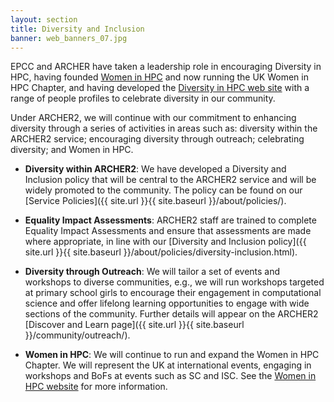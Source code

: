 ```yaml
---
layout: section
title: Diversity and Inclusion
banner: web_banners_07.jpg
---
```


EPCC and ARCHER have taken a leadership role in encouraging Diversity in HPC, having founded [Women in HPC](https://womeninhpc.org) and now running the UK Women in HPC Chapter, and having developed the [Diversity in HPC web site](http://www.hpc-diversity.ac.uk/) with a range of people profiles to celebrate diversity in our community. 
 
Under ARCHER2, we will continue with our commitment to enhancing diversity through a series of activities in areas such as: diversity within the ARCHER2 service; encouraging diversity through outreach; celebrating diversity; and Women in HPC.
 
* **Diversity within ARCHER2**: We have developed a Diversity and Inclusion policy that will be central to the ARCHER2 service and will be widely promoted to the community. The policy can be found on our [Service Policies]({{ site.url }}{{ site.baseurl }}/about/policies/). 
 
* **Equality Impact Assessments**: ARCHER2 staff are trained to complete Equality Impact Assessments and ensure that assessments are made where appropriate, in line with our [Diversity and Inclusion policy]({{ site.url }}{{ site.baseurl }}/about/policies/diversity-inclusion.html).
 
* **Diversity through Outreach**: We will tailor a set of events and workshops to diverse communities, e.g., we will run workshops targeted at primary school girls to encourage their engagement in computational science and offer lifelong learning opportunities to engage with wide sections of the community. Further details will appear on the ARCHER2 [Discover and Learn page]({{ site.url }}{{ site.baseurl }}/community/outreach/). 
 
* **Women in HPC**: We will continue to run and expand the Women in HPC Chapter. We will represent the UK at international events, engaging in workshops and BoFs at events such as SC and ISC. See the [Women in HPC website](https://womeninhpc.org) for more information.







